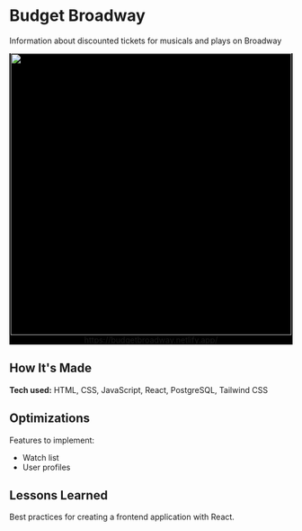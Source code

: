 # Budget Broadway
Information about discounted tickets for musicals and plays on Broadway
<div id="screenshot" align="center" style="background-color: #000;">
  <img src="https://user-images.githubusercontent.com/52875611/211209349-ba55e5a7-3620-494c-8f95-f222953894cd.png" width="500px">
  <br>https://budgetbroadway.netlify.app/
</div>

## How It's Made
**Tech used:** HTML, CSS, JavaScript, React, PostgreSQL, Tailwind CSS

## Optimizations
Features to implement:
- Watch list
- User profiles

## Lessons Learned
Best practices for creating a frontend application with React.
